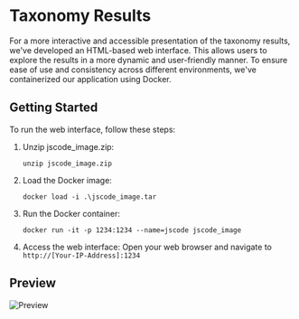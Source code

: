 # Taxonomy Results

For a more interactive and accessible presentation of the taxonomy results, we've developed an HTML-based web interface. This allows users to explore the results in a more dynamic and user-friendly manner. To ensure ease of use and consistency across different environments, we've containerized our application using Docker.


## Getting Started

To run the web interface, follow these steps:

1. Unzip jscode_image.zip:
   ```
   unzip jscode_image.zip
   ```

2. Load the Docker image:
   ```
   docker load -i .\jscode_image.tar
   ```

3. Run the Docker container:
   ```
   docker run -it -p 1234:1234 --name=jscode jscode_image
   ```

4. Access the web interface:
   Open your web browser and navigate to `http://[Your-IP-Address]:1234`

## Preview

![Preview](./preview.png)
